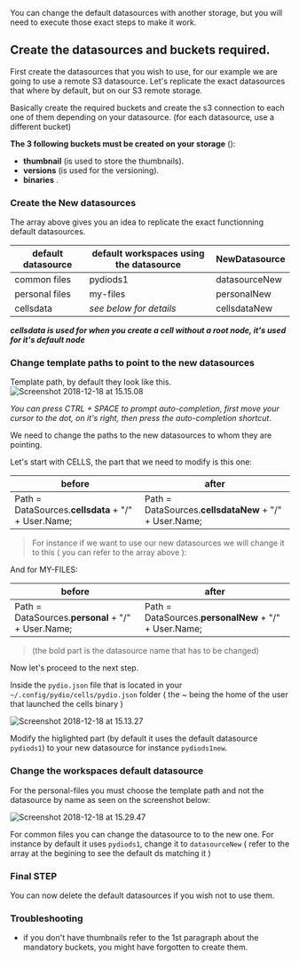 You can change the default datasources with another storage, but you will need to execute those exact steps to make it work.

## Create the datasources and buckets required.

First create the datasources that you wish to use, for our example we are going to use a remote S3 datasource.
Let's replicate the exact datasources that where by default, but on our S3 remote storage.

Basically create the required buckets and create the s3 connection to each one of them depending on your datasource. (for each datasource, use a different bucket)

**The 3 following buckets must be created on your storage** ():

* **thumbnail** (is used to store the thumbnails).
* **versions** (is used for the versioning).
* **binaries** .

### Create the New datasources

The array above gives you an idea to replicate the exact functionning default datasources.

| default datasource  | default workspaces using the datasource  | NewDatasource  |
|---|---|---|
| common files  | pydiods1  | datasourceNew  |
|  personal files | my-files  | personalNew  |
| cellsdata | *see below for details*|cellsdataNew

**_cellsdata is used for when you create a cell without a root node, it's used for it's default node_**

### Change template paths to point to the new datasources

Template path, by default they look like this.
![Screenshot 2018-12-18 at 15.15.08](https://i.imgur.com/c56ifQB.png)

_You can press CTRL + SPACE to prompt auto-completion, first move your cursor to the dot, on it's right, then press the auto-completion shortcut_.

We need to change the paths to the new datasources to whom they are pointing.

Let's start with CELLS, the part that we need to modify is this one:

| before | after |
| --- | --- |
| Path = DataSources.**cellsdata** + "/" + User.Name;  |  Path = DataSources.**cellsdataNew** + "/" + User.Name; |

> For instance if we want to use our new datasources we will change it to this ( you can refer to the array above ):

And for MY-FILES:

| before | after |
| --- | --- |
| Path = DataSources.**personal** + "/" + User.Name;  |  Path = DataSources.**personalNew** + "/" + User.Name; |

> (the bold part is the datasource name that has to be changed)

Now let's proceed to the next step.

Inside the `pydio.json` file that is located in your `~/.config/pydio/cells/pydio.json` folder ( the _~_ being the home of the user that launched the cells binary )

![Screenshot 2018-12-18 at 15.13.27](https://i.imgur.com/LUiroxT.png)

Modify the higlighted part (by default it uses the default datasource `pydiods1`) to your new datasource for instance `pydiods1new`.

### Change the workspaces default datasource

For the personal-files you must choose the template path and not the datasource by name as seen on the screenshot below:

![Screenshot 2018-12-18 at 15.29.47](https://i.imgur.com/AsSImrK.png)

For common files you can change the datasource to to the new one.
For instance by default it uses `pydiods1`, change it to `datasourceNew` ( refer to the array at the begining to see the default ds matching it )


### Final STEP

You can now delete the default datasources if you wish not to use them.

### Troubleshooting

* if you don't have thumbnails refer to the 1st paragraph about the mandatory buckets, you might have forgotten to create them.
